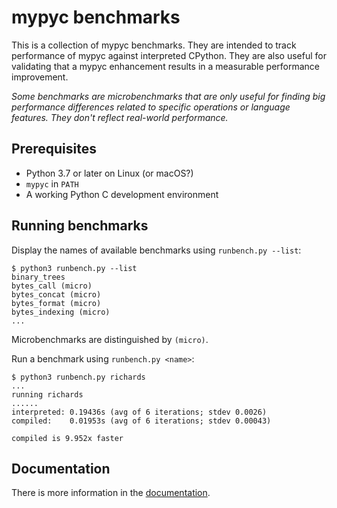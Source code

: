 # mypyc benchmarks

This is a collection of mypyc benchmarks. They are intended to track
performance of mypyc against interpreted CPython. They are also useful
for validating that a mypyc enhancement results in a measurable
performance improvement.

*Some benchmarks are microbenchmarks that are only useful for finding
big performance differences related to specific operations or language
features. They don't reflect real-world performance.*

## Prerequisites

* Python 3.7 or later on Linux (or macOS?)
* `mypyc` in `PATH`
* A working Python C development environment

## Running benchmarks

Display the names of available benchmarks using `runbench.py --list`:

```
$ python3 runbench.py --list
binary_trees
bytes_call (micro)
bytes_concat (micro)
bytes_format (micro)
bytes_indexing (micro)
...
```

Microbenchmarks are distinguished by `(micro)`.

Run a benchmark using `runbench.py <name>`:

```
$ python3 runbench.py richards
...
running richards
......
interpreted: 0.19436s (avg of 6 iterations; stdev 0.0026)
compiled:    0.01953s (avg of 6 iterations; stdev 0.00043)

compiled is 9.952x faster
```

## Documentation

There is more information in the
[documentation](https://github.com/mypyc/mypyc-benchmarks/blob/master/doc/benchmarks.rst).
